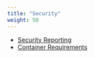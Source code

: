 ```yaml
---
title: "Security"
weight: 50
---
```


* [Security Reporting](reporting)
* [Container Requirements](containers)
